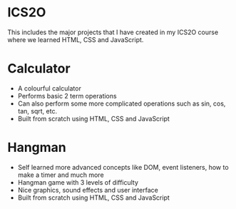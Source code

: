 # ICS2O
This includes the major projects that I have created in my ICS2O course where we learned HTML, CSS and JavaScript.
# Calculator
- A colourful calculator
- Performs basic 2 term operations
- Can also perform some more complicated operations such as sin, cos, tan, sqrt, etc.
- Built from scratch using HTML, CSS and JavaScript
# Hangman
- Self learned more advanced concepts like DOM, event listeners, how to make a timer and much more
- Hangman game with 3 levels of difficulty 
- Nice graphics, sound effects and user interface
- Built from scratch using HTML, CSS and JavaScript
